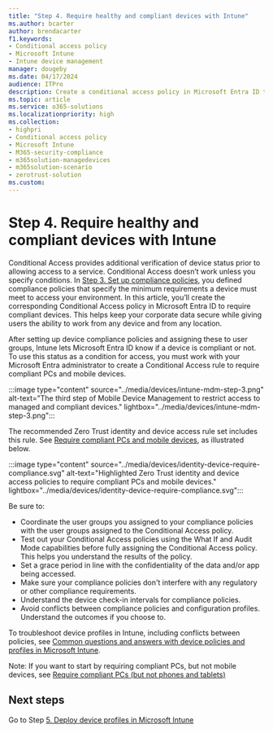 ```yaml
---
title: "Step 4. Require healthy and compliant devices with Intune"
ms.author: bcarter
author: brendacarter
f1.keywords:
- Conditional access policy
- Microsoft Intune
- Intune device management 
manager: dougeby
ms.date: 04/17/2024
audience: ITPro
description: Create a conditional access policy in Microsoft Entra ID to require compliant devices, keeping corporate data secure when users work from any device in any location.
ms.topic: article
ms.service: o365-solutions
ms.localizationpriority: high
ms.collection:
- highpri
- Conditional access policy
- Microsoft Intune
- M365-security-compliance
- m365solution-managedevices
- m365solution-scenario
- zerotrust-solution
ms.custom: 
---
```


# Step 4. Require healthy and compliant devices with Intune

Conditional Access provides additional verification of device status prior to allowing access to a service. Conditional Access doesn’t work unless you specify conditions. In [Step 3. Set up compliance policies](manage-devices-with-intune-compliance-policies.md), you defined compliance policies that specify the minimum requirements a device must meet to access your environment. In this article, you’ll create the corresponding Conditional Access policy in Microsoft Entra ID to require compliant devices. This helps keep your corporate data secure while giving users the ability to work from any device and from any location.

After setting up device compliance policies and assigning these to user groups, Intune lets Microsoft Entra ID know if a device is compliant or not. To use this status as a condition for access, you must work with your Microsoft Entra administrator to create a Conditional Access rule to require compliant PCs and mobile devices.

:::image type="content" source="../media/devices/intune-mdm-step-3.png" alt-text="The third step of Mobile Device Management to restrict access to managed and compliant devices." lightbox="../media/devices/intune-mdm-step-3.png":::

The recommended Zero Trust identity and device access rule set includes this rule. See [Require compliant PCs and mobile devices](../security/office-365-security/zero-trust-identity-device-access-policies-common.md#require-compliant-pcs-and-mobile-devices), as illustrated below.

:::image type="content" source="../media/devices/identity-device-require-compliance.svg" alt-text="Highlighted Zero Trust identity and device access policies to require compliant PCs and mobile devices." lightbox="../media/devices/identity-device-require-compliance.svg":::

Be sure to:

- Coordinate the user groups you assigned to your compliance policies with the user groups assigned to the Conditional Access policy.
- Test out your Conditional Access policies using the What If and Audit Mode capabilities before fully assigning the Conditional Access policy. This helps you understand the results of the policy.
- Set a grace period in line with the confidentiality of the data and/or app being accessed. 
- Make sure your compliance policies don't interfere with any regulatory or other compliance requirements. 
- Understand the device check-in intervals for compliance policies.
- Avoid conflicts between compliance policies and configuration profiles. Understand the outcomes if you choose to.

To troubleshoot device profiles in Intune, including conflicts between policies, see [Common questions and answers with device policies and profiles in Microsoft Intune](/mem/intune/configuration/device-profile-troubleshoot).

Note: If you want to start by requiring compliant PCs, but not mobile devices, see [Require compliant PCs (but not phones and tablets)](../security/office-365-security/zero-trust-identity-device-access-policies-common.md) 

## Next steps

Go to Step [5. Deploy device profiles in Microsoft Intune](manage-devices-with-intune-configuration-profiles.md)
